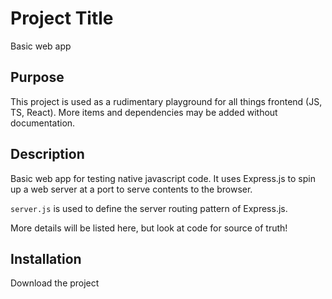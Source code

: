 # Project Title
Basic web app

## Purpose
This project is used as a rudimentary playground for all things frontend (JS, TS, React). More items and dependencies may be added without documentation.

## Description
Basic web app for testing native javascript code. It uses Express.js to spin up a web server at a port to serve contents to the browser.

```server.js``` is used to define the server routing pattern of Express.js.

More details will be listed here, but look at code for source of truth!

## Installation
Download the project